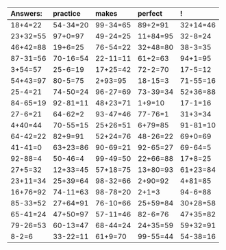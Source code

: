 | Answers: | practice | makes | perfect | ! |
| :--- | :--- | :--- | :--- | :--- |
| 18+4=22 | 54-34=20 | 99-34=65 | 89+2=91 | 32+14=46 | 
| 23+32=55 | 97+0=97 | 49-24=25 | 11+84=95 | 32-8=24 | 
| 46+42=88 | 19+6=25 | 76-54=22 | 32+48=80 | 38-3=35 | 
| 87-31=56 | 70-16=54 | 22-11=11 | 61+2=63 | 94+1=95 | 
| 3+54=57 | 25-6=19 | 17+25=42 | 72-2=70 | 17-5=12 | 
| 54+43=97 | 80-5=75 | 2+93=95 | 18-15=3 | 71-55=16 | 
| 25-4=21 | 74-50=24 | 96-27=69 | 73-39=34 | 52+36=88 | 
| 84-65=19 | 92-81=11 | 48+23=71 | 1+9=10 | 17-1=16 | 
| 27-6=21 | 64-62=2 | 93-47=46 | 77-76=1 | 31+3=34 | 
| 4+40=44 | 70-55=15 | 25+26=51 | 6+79=85 | 91-81=10 | 
| 64-42=22 | 82+9=91 | 52+24=76 | 48-26=22 | 69+0=69 | 
| 41-41=0 | 63+23=86 | 90-69=21 | 92-65=27 | 69-64=5 | 
| 92-88=4 | 50-46=4 | 99-49=50 | 22+66=88 | 17+8=25 | 
| 27+5=32 | 12+33=45 | 57+18=75 | 13+80=93 | 61+23=84 | 
| 23+11=34 | 25+39=64 | 98-32=66 | 2+90=92 | 4+81=85 | 
| 16+76=92 | 74-11=63 | 98-78=20 | 2+1=3 | 94-6=88 | 
| 85-33=52 | 27+64=91 | 76-10=66 | 25+59=84 | 30+28=58 | 
| 65-41=24 | 47+50=97 | 57-11=46 | 82-6=76 | 47+35=82 | 
| 79-26=53 | 60-13=47 | 68-44=24 | 24+35=59 | 59+32=91 | 
| 8-2=6 | 33-22=11 | 61+9=70 | 99-55=44 | 54-38=16 | 
